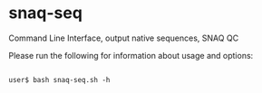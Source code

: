# snaq-seq
Command Line Interface, output native sequences, SNAQ QC


Please run the following for information about usage and options: 

```

user$ bash snaq-seq.sh -h 
```
